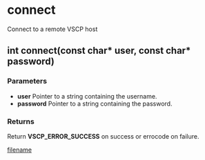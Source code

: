 # connect

Connect to a remote VSCP host

## int connect(const char* user, const char* password)

### Parameters
* **user** Pointer to a string containing the username.
* **password** Pointer to a string containing the password.    

### Returns
Return **VSCP_ERROR_SUCCESS** on success or errocode on failure.

[filename](./bottom_copyright.md ':include')